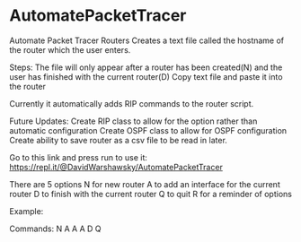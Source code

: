 # AutomatePacketTracer
Automate Packet Tracer Routers
Creates a text file called the hostname of the router which the user enters. 

Steps:
The file will only appear after a router has been created(N) and the user has finished with the current router(D) 
Copy text file and paste it into the router

Currently it automatically adds RIP commands to the router script.

Future Updates:
Create RIP class to allow for the option rather than automatic configuration
Create OSPF class to allow for OSPF configuration
Create ability to save router as a csv file to be read in later.

Go to this link and press run to use it: https://repl.it/@DavidWarshawsky/AutomatePacketTracer

There are 5 options
N for new router
A to add an interface for the current router
D to finish with the current router
Q to quit
R for a reminder of options


Example:

Commands:
N
A
A
A
D
Q
